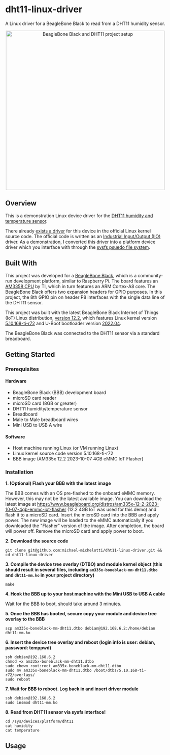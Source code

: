 # dht11-linux-driver
A Linux driver for a BeagleBone Black to read from a DHT11 humidity sensor.

<div align="center">
  <img src="https://github.com/michael-michelotti/dht11-linux-driver/blob/main/dht11_setup_image.JPG" alt="BeagleBone Black and DHT11 project setup" width="500"/>
</div>

## Overview
This is a demonstration Linux device driver for the [DHT11 humidity and temperature sensor](https://www.adafruit.com/product/386). 

There already [exists a driver](https://github.com/torvalds/linux/blob/master/drivers/iio/humidity/dht11.c) for this device in the official Linux kernel source code. The official code is written as an [Industrial Input/Output (IIO)](https://www.kernel.org/doc/html/v4.12/driver-api/iio/index.html) driver. As a demonstration, I converted this driver into a platform device driver which you interface with through the [sysfs psuedo file system](https://docs.kernel.org/filesystems/sysfs.html).

## Built With
This project was developed for a [BeagleBone Black](https://www.beagleboard.org/boards/beaglebone-black), which is a community-run development platform, similar to Raspberry Pi. The board features an [AM3358 CPU](https://www.ti.com/product/AM3358) by TI, which in turn features an ARM Cortex-A8 core. The BeagleBone Black offers two expansion headers for GPIO purposes. In this project, the 8th GPIO pin on header P8 interfaces with the single data line of the DHT11 sensor.

This project was built with the latest BeagleBone Black Internet of Things (IoT) Linux distribution, [version 12.2](https://www.beagleboard.org/distros/am335x-12-2-2023-10-07-4gb-emmc-iot-flasher), which features Linux kernel version [5.10.168-ti-r72](https://github.com/beagleboard/linux/tree/5.10.168-ti-r72) and U-Boot bootloader version [2022.04](https://openbeagle.org/beagleboard/u-boot/-/tree/v2022.04-bbb.io-am335x-am57xx).

The BeagleBone Black was connected to the DHT11 sensor via a standard breadboard.

## Getting Started
### Prerequisites
#### Hardware
- BeagleBone Black (BBB) development board
- microSD card reader
- microSD card (8GB or greater)
- DHT11 humidity/temperature sensor
- Breadboard
- Male to Male breadboard wires
- Mini USB to USB A wire
#### Software
- Host machine running Linux (or VM running Linux)
- Linux kernel source code version 5.10.168-ti-r72
- BBB image (AM335x 12.2 2023-10-07 4GB eMMC IoT Flasher)

### Installation
__1. (Optional) Flash your BBB with the latest image__

The BBB comes with an OS pre-flashed to the onboard eMMC memory. However, this may not be the latest available image. You can download the latest image at https://www.beagleboard.org/distros/am335x-12-2-2023-10-07-4gb-emmc-iot-flasher (12.2 4GB IoT was used for this demo) and flash it to a microSD card. Insert the microSD card into the BBB and apply power. The new image will be loaded to the eMMC automatically if you downloaded the "Flasher" version of the image. After completion, the board will power off. Remove the microSD card and apply power to boot.

__2. Download the source code__
```
git clone git@github.com:michael-michelotti/dht11-linux-driver.git && cd dht11-linux-driver
```
__3. Compile the device tree overlay (DTBO) and module kernel object (this should result in several files, including `am335x-boneblack-mm-dht11.dtbo` and `dht11-mm.ko` in your project directory)__
```
make
```
__4. Hook the BBB up to your host machine with the Mini USB to USB A cable__

Wait for the BBB to boot, should take around 3 minutes.

__5. Once the BBB has booted, secure copy your module and device tree overlay to the BBB__
```
scp am335x-boneblack-mm-dht11.dtbo debian@192.168.6.2:/home/debian
dht11-mm.ko
```
__6. Insert the device tree overlay and reboot (login info is user: debian, password: temppwd)__
```
ssh debian@192.168.6.2
chmod +x am335x-boneblack-mm-dht11.dtbo
sudo chown root:root am335x-boneblack-mm-dht11.dtbo
sudo mv am335x-boneblack-mm-dht11.dtbo /boot/dtbs/5.10.168-ti-r72/overlays/
sudo reboot
```
__7. Wait for BBB to reboot. Log back in and insert driver module__
```
ssh debian@192.168.6.2
sudo insmod dht11-mm.ko
```
__8. Read from DHT11 sensor via sysfs interface!__
```
cd /sys/devices/platform/dht11
cat humidity
cat temperature
```
## Usage
